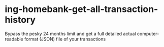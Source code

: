 # ing-homebank-get-all-transaction-history
Bypass the pesky 24 months limit and get a full detailed actual computer-readable format (JSON) file of your transactions 
